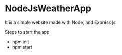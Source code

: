 # NodeJsWeatherApp
It is a simple website made with Node, and Express js.

Steps to start the app
* npm init
* npm start
